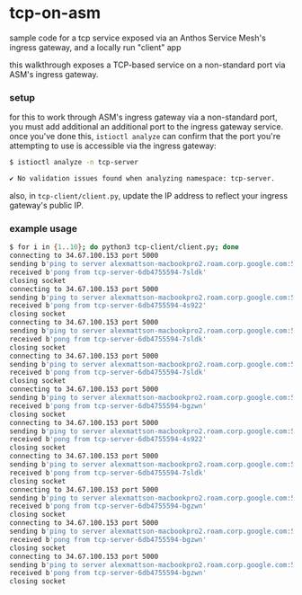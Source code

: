 # tcp-on-asm
sample code for a tcp service exposed via an Anthos Service Mesh's ingress gateway, and a locally run "client" app

this walkthrough exposes a TCP-based service on a non-standard port via ASM's ingress gateway.

### setup

for this to work through ASM's ingress gateway via a non-standard port, you must add additional an additional port to the ingress gateway service. once you've done this, `istioctl analyze` can confirm that the port you're attempting to use is accessible via the ingress gateway:

```bash
$ istioctl analyze -n tcp-server

✔ No validation issues found when analyzing namespace: tcp-server.
```

also, in `tcp-client/client.py`, update the IP address to reflect your ingress gateway's public IP.

### example usage

```bash
$ for i in {1..10}; do python3 tcp-client/client.py; done
connecting to 34.67.100.153 port 5000
sending b'ping to server alexmattson-macbookpro2.roam.corp.google.com:5000'
received b'pong from tcp-server-6db4755594-7sldk'
closing socket
connecting to 34.67.100.153 port 5000
sending b'ping to server alexmattson-macbookpro2.roam.corp.google.com:5000'
received b'pong from tcp-server-6db4755594-4s922'
closing socket
connecting to 34.67.100.153 port 5000
sending b'ping to server alexmattson-macbookpro2.roam.corp.google.com:5000'
received b'pong from tcp-server-6db4755594-7sldk'
closing socket
connecting to 34.67.100.153 port 5000
sending b'ping to server alexmattson-macbookpro2.roam.corp.google.com:5000'
received b'pong from tcp-server-6db4755594-7sldk'
closing socket
connecting to 34.67.100.153 port 5000
sending b'ping to server alexmattson-macbookpro2.roam.corp.google.com:5000'
received b'pong from tcp-server-6db4755594-bgzwn'
closing socket
connecting to 34.67.100.153 port 5000
sending b'ping to server alexmattson-macbookpro2.roam.corp.google.com:5000'
received b'pong from tcp-server-6db4755594-4s922'
closing socket
connecting to 34.67.100.153 port 5000
sending b'ping to server alexmattson-macbookpro2.roam.corp.google.com:5000'
received b'pong from tcp-server-6db4755594-7sldk'
closing socket
connecting to 34.67.100.153 port 5000
sending b'ping to server alexmattson-macbookpro2.roam.corp.google.com:5000'
received b'pong from tcp-server-6db4755594-bgzwn'
closing socket
connecting to 34.67.100.153 port 5000
sending b'ping to server alexmattson-macbookpro2.roam.corp.google.com:5000'
received b'pong from tcp-server-6db4755594-bgzwn'
closing socket
connecting to 34.67.100.153 port 5000
sending b'ping to server alexmattson-macbookpro2.roam.corp.google.com:5000'
received b'pong from tcp-server-6db4755594-bgzwn'
closing socket
```